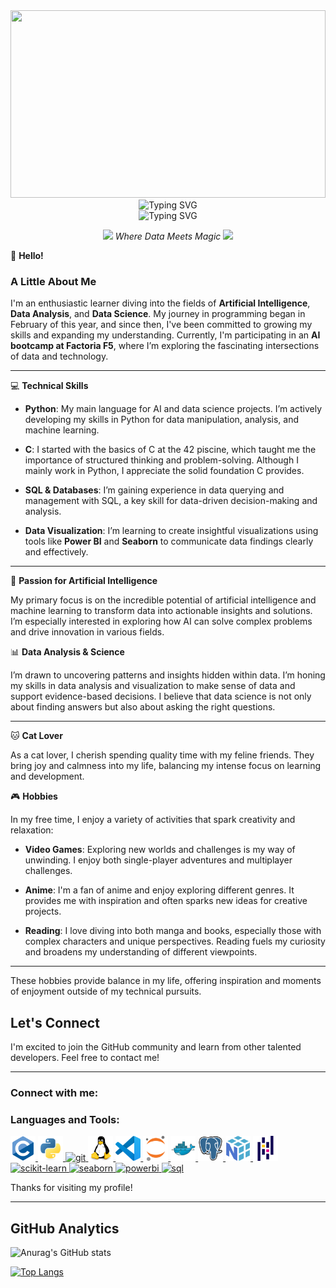 <div align="center">
  <img src="https://i.pinimg.com/originals/ef/6d/8a/ef6d8a4344264b5f26147bd2bb66e146.gif" width="100%" height="300" />
  
  <div align="center">
    <img src="https://readme-typing-svg.herokuapp.com?font=Dancing+Script&size=40&pause=1000&color=FF1493&center=true&vCenter=true&random=false&width=435&lines=%F0%9F%8C%B8+Vittoria+De+Novellis+%F0%9F%8C%B8;%E2%9C%A8+Data+Science+Princess+%E2%9C%A8" alt="Typing SVG" />
  </div>

  <div align="center">
    <img src="https://readme-typing-svg.herokuapp.com?font=Quicksand&size=25&duration=4000&pause=1000&color=FFB6C1&center=true&vCenter=true&width=435&lines=AI+Developer+%F0%9F%8C%9F;Data+Analyst+%F0%9F%92%96;Data+Scientist+%F0%9F%8C%B8" alt="Typing SVG" />
  </div>

  <p align="center">
    <img src="https://media.giphy.com/media/LmNwrBhejkK9EFP504/giphy.gif" width="30">
    <i>Where Data Meets Magic</i>
    <img src="https://media.giphy.com/media/LmNwrBhejkK9EFP504/giphy.gif" width="30">
  </p>
</div>


👋 **Hello!**

### A Little About Me

I'm an enthusiastic learner diving into the fields of **Artificial Intelligence**, **Data Analysis**, and **Data Science**. My journey in programming began in February of this year, and since then, I've been committed to growing my skills and expanding my understanding. Currently, I'm participating in an **AI bootcamp at Factoria F5**, where I’m exploring the fascinating intersections of data and technology.

---

💻 **Technical Skills**

- **Python**: My main language for AI and data science projects. I’m actively developing my skills in Python for data manipulation, analysis, and machine learning.

- **C**: I started with the basics of C at the 42 piscine, which taught me the importance of structured thinking and problem-solving. Although I mainly work in Python, I appreciate the solid foundation C provides.

- **SQL & Databases**: I’m gaining experience in data querying and management with SQL, a key skill for data-driven decision-making and analysis.

- **Data Visualization**: I’m learning to create insightful visualizations using tools like **Power BI** and **Seaborn** to communicate data findings clearly and effectively.

---

🧠 **Passion for Artificial Intelligence**

My primary focus is on the incredible potential of artificial intelligence and machine learning to transform data into actionable insights and solutions. I’m especially interested in exploring how AI can solve complex problems and drive innovation in various fields.

📊 **Data Analysis & Science**

I’m drawn to uncovering patterns and insights hidden within data. I’m honing my skills in data analysis and visualization to make sense of data and support evidence-based decisions. I believe that data science is not only about finding answers but also about asking the right questions.

---

🐱 **Cat Lover**

As a cat lover, I cherish spending quality time with my feline friends. They bring joy and calmness into my life, balancing my intense focus on learning and development.

🎮 **Hobbies**

In my free time, I enjoy a variety of activities that spark creativity and relaxation:

- **Video Games**: Exploring new worlds and challenges is my way of unwinding. I enjoy both single-player adventures and multiplayer challenges.
  
- **Anime**: I'm a fan of anime and enjoy exploring different genres. It provides me with inspiration and often sparks new ideas for creative projects.

- **Reading**: I love diving into both manga and books, especially those with complex characters and unique perspectives. Reading fuels my curiosity and broadens my understanding of different viewpoints.

---

These hobbies provide balance in my life, offering inspiration and moments of enjoyment outside of my technical pursuits.

## Let's Connect

I'm excited to join the GitHub community and learn from other talented developers. Feel free to contact me!

---

<h3 align="left">Connect with me:</h3>
<p align="left">
  <!-- Aquí puedes añadir iconos de redes sociales si deseas -->
</p>

<h3 align="left">Languages and Tools:</h3>
<p align="left">
  <!-- Lenguajes -->
  <a href="https://www.cprogramming.com/" target="_blank" rel="noreferrer"> 
    <img src="https://raw.githubusercontent.com/devicons/devicon/master/icons/c/c-original.svg" alt="c" width="40" height="40"/> 
  </a> 
  <a href="https://www.python.org" target="_blank" rel="noreferrer"> 
    <img src="https://raw.githubusercontent.com/devicons/devicon/master/icons/python/python-original.svg" alt="python" width="40" height="40"/> 
  </a>

  <!-- Herramientas -->
  <a href="https://git-scm.com/" target="_blank" rel="noreferrer"> 
    <img src="https://www.vectorlogo.zone/logos/git-scm/git-scm-icon.svg" alt="git" width="40" height="40"/> 
  </a> 
  <a href="https://www.linux.org/" target="_blank" rel="noreferrer"> 
    <img src="https://raw.githubusercontent.com/devicons/devicon/master/icons/linux/linux-original.svg" alt="linux" width="40" height="40"/> 
  </a> 
  <a href="https://code.visualstudio.com/" target="_blank" rel="noreferrer">
    <img src="https://raw.githubusercontent.com/devicons/devicon/master/icons/vscode/vscode-original.svg" alt="vscode" width="40" height="40"/> 
  </a> 
  <a href="https://jupyter.org/" target="_blank" rel="noreferrer">
    <img src="https://raw.githubusercontent.com/devicons/devicon/master/icons/jupyter/jupyter-original.svg" alt="jupyter" width="40" height="40"/> 
  </a>
  <a href="https://www.docker.com/" target="_blank" rel="noreferrer">
    <img src="https://raw.githubusercontent.com/devicons/devicon/master/icons/docker/docker-original.svg" alt="docker" width="40" height="40"/>
  </a>
  <a href="https://www.postgresql.org/" target="_blank" rel="noreferrer">
    <img src="https://raw.githubusercontent.com/devicons/devicon/master/icons/postgresql/postgresql-original.svg" alt="postgresql" width="40" height="40"/>
  </a>

  <!-- Librerías -->
  <a href="https://numpy.org/" target="_blank" rel="noreferrer">
    <img src="https://raw.githubusercontent.com/devicons/devicon/master/icons/numpy/numpy-original.svg" alt="numpy" width="40" height="40"/> 
  </a>
  <a href="https://pandas.pydata.org/" target="_blank" rel="noreferrer">
    <img src="https://raw.githubusercontent.com/devicons/devicon/master/icons/pandas/pandas-original.svg" alt="pandas" width="40" height="40"/> 
  </a>
  <a href="https://scikit-learn.org/" target="_blank" rel="noreferrer">
    <img src="https://raw.githubusercontent.com/scikit-learn/scikit-learn/main/doc/logos/scikit-learn-logo-notext.png" alt="scikit-learn" width="40" height="40"/>
  </a>
  <a href="https://seaborn.pydata.org/" target="_blank" rel="noreferrer">
    <img src="https://seaborn.pydata.org/_static/logo-wide-lightbg.svg" alt="seaborn" width="40" height="40"/>
  </a>
  <a href="https://powerbi.microsoft.com/" target="_blank" rel="noreferrer">
    <img src="https://upload.wikimedia.org/wikipedia/commons/c/cf/New_Power_BI_Logo.svg" alt="powerbi" width="40" height="40"/>
  </a>
  <a href="https://www.microsoft.com/en-us/sql-server" target="_blank" rel="noreferrer">
    <img src="https://www.svgrepo.com/show/303229/microsoft-sql-server-logo.svg" alt="sql" width="40" height="40"/>
  </a>
</p>

Thanks for visiting my profile!

---
## GitHub Analytics

![Anurag's GitHub stats](https://github-readme-stats.vercel.app/api?username=Dolcevitta95&theme=ambient_gradient&show_icons=true)

[![Top Langs](https://github-readme-stats.vercel.app/api/top-langs/?username=Dolcevitta95&theme=ambient_gradient&layout=compact)](https://github.com/Dolcevitta95/github-readme-stats)






